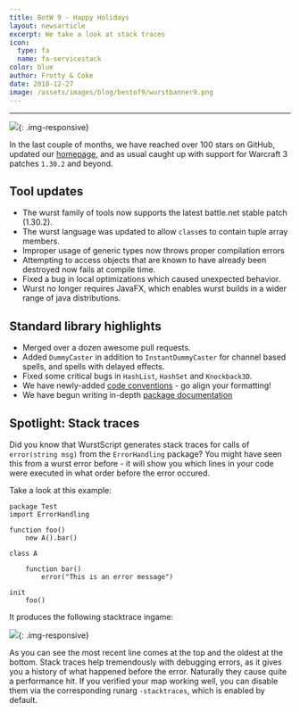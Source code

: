 ```yaml
---
title: BotW 9 - Happy Holidays
layout: newsarticle
excerpt: We take a look at stack traces
icon:
  type: fa
  name: fa-servicestack
color: blue
author: Frotty & Coke
date: 2018-12-27
image: /assets/images/blog/bestof9/wurstbanner9.png
---
```

------

![](/assets/images/blog/bestof9/wurstbanner9.png){: .img-responsive}

In the last couple of months, we have reached over 100 stars on GitHub, updated our [homepage](https://wurstlang.org), and as usual caught up with support for Warcraft 3 patches `1.30.2` and beyond.


Tool updates
---
* The wurst family of tools now supports the latest battle.net stable patch (1.30.2).
* The wurst language was updated to allow `class`es to contain tuple array members.
* Improper usage of generic types now throws proper compilation errors
* Attempting to access objects that are known to have already been destroyed now fails at compile time.
* Fixed a bug in local optimizations which caused unexpected behavior.
* Wurst no longer requires JavaFX, which enables wurst builds in a wider range of java distributions.

Standard library highlights
---
* Merged over a dozen awesome pull requests.
* Added `DummyCaster` in addition to `InstantDummyCaster` for channel based spells, and spells with delayed effects.
* Fixed some critical bugs in `HashList`, `HashSet` and `Knockback3D`.
* We have newly-added [code conventions](https://wurstlang.org/manual.html#coding-conventions) - go align your formatting!
* We have begun writing in-depth [package documentation](https://wurstlang.org/stdlib)

Spotlight: Stack traces
---

Did you know that WurstScript generates stack traces for calls of `error(string msg)` from the `ErrorHandling` package?
You might have seen this from a wurst error before - it will show you which lines in your code were executed in what order before the error occured.

Take a look at this example:

```wurst
package Test
import ErrorHandling

function foo()
	new A().bar()

class A

	function bar()
		error("This is an error message")

init
	foo()
```

It produces the following stacktrace ingame:

![](/assets/images/blog/bestof9/stacktrace.png){: .img-responsive}

As you can see the most recent line comes at the top and the oldest at the bottom. Stack traces help tremendously with debugging errors, as it gives you a history of what happened before the error. Naturally they cause quite a performance hit. If you verified your map working well, you can disable them via the corresponding runarg `-stacktraces`, which is enabled by default.
